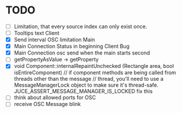 # TODO

- [ ] Limitation, that every source index can only exist once.
- [ ] Tooltips text Client
- [x] Send interval OSC limitation Main
- [x] Main Connection Status in beginning Client Bug
- [x] Main Connection osc send when the main starts second
- [ ] getPropertyAsValue -> getProperty
- [x] void Component::internalRepaintUnchecked (Rectangle<int> area, bool isEntireComponent)
    // if component methods are being called from threads other than the message
    // thread, you'll need to use a MessageManagerLock object to make sure it's thread-safe.
    JUCE_ASSERT_MESSAGE_MANAGER_IS_LOCKED
    fix this
- [ ] think about allowed ports for OSC
- [ ] receive OSC Message blink